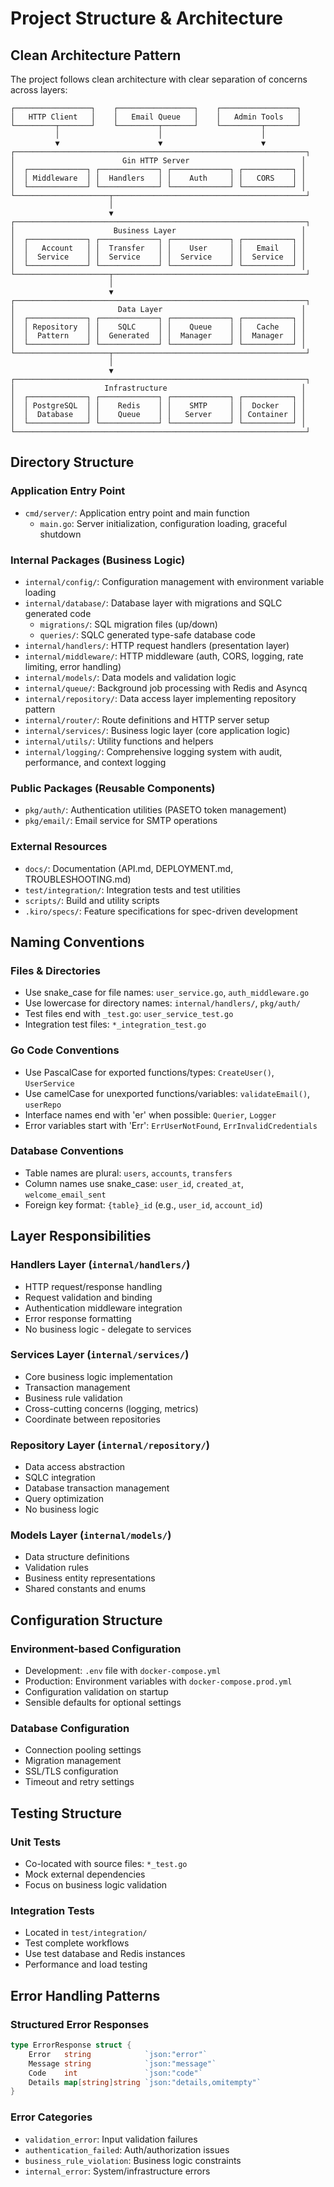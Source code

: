 # Project Structure & Architecture

## Clean Architecture Pattern

The project follows clean architecture with clear separation of concerns across layers:

```
┌─────────────────┐    ┌─────────────────┐    ┌─────────────────┐
│   HTTP Client   │    │   Email Queue   │    │   Admin Tools   │
└─────────┬───────┘    └─────────┬───────┘    └─────────┬───────┘
          │                      │                      │
          ▼                      ▼                      ▼
┌─────────────────────────────────────────────────────────────────┐
│                        Gin HTTP Server                         │
│  ┌─────────────┐ ┌─────────────┐ ┌─────────────┐ ┌───────────┐ │
│  │ Middleware  │ │  Handlers   │ │    Auth     │ │   CORS    │ │
│  └─────────────┘ └─────────────┘ └─────────────┘ └───────────┘ │
└─────────────────────┬───────────────────────────────────────────┘
                      │
                      ▼
┌─────────────────────────────────────────────────────────────────┐
│                      Business Layer                            │
│  ┌─────────────┐ ┌─────────────┐ ┌─────────────┐ ┌───────────┐ │
│  │   Account   │ │  Transfer   │ │    User     │ │   Email   │ │
│  │  Service    │ │  Service    │ │  Service    │ │  Service  │ │
│  └─────────────┘ └─────────────┘ └─────────────┘ └───────────┘ │
└─────────────────────┬───────────────────────────────────────────┘
                      │
                      ▼
┌─────────────────────────────────────────────────────────────────┐
│                       Data Layer                               │
│  ┌─────────────┐ ┌─────────────┐ ┌─────────────┐ ┌───────────┐ │
│  │ Repository  │ │    SQLC     │ │    Queue    │ │   Cache   │ │
│  │  Pattern    │ │  Generated  │ │  Manager    │ │  Manager  │ │
│  └─────────────┘ └─────────────┘ └─────────────┘ └───────────┘ │
└─────────────────────┬───────────────────────────────────────────┘
                      │
                      ▼
┌─────────────────────────────────────────────────────────────────┐
│                    Infrastructure                              │
│  ┌─────────────┐ ┌─────────────┐ ┌─────────────┐ ┌───────────┐ │
│  │ PostgreSQL  │ │    Redis    │ │    SMTP     │ │  Docker   │ │
│  │  Database   │ │    Queue    │ │   Server    │ │ Container │ │
│  └─────────────┘ └─────────────┘ └─────────────┘ └───────────┘ │
└─────────────────────────────────────────────────────────────────┘
```

## Directory Structure

### Application Entry Point
- `cmd/server/`: Application entry point and main function
  - `main.go`: Server initialization, configuration loading, graceful shutdown

### Internal Packages (Business Logic)
- `internal/config/`: Configuration management with environment variable loading
- `internal/database/`: Database layer with migrations and SQLC generated code
  - `migrations/`: SQL migration files (up/down)
  - `queries/`: SQLC generated type-safe database code
- `internal/handlers/`: HTTP request handlers (presentation layer)
- `internal/middleware/`: HTTP middleware (auth, CORS, logging, rate limiting, error handling)
- `internal/models/`: Data models and validation logic
- `internal/queue/`: Background job processing with Redis and Asyncq
- `internal/repository/`: Data access layer implementing repository pattern
- `internal/router/`: Route definitions and HTTP server setup
- `internal/services/`: Business logic layer (core application logic)
- `internal/utils/`: Utility functions and helpers
- `internal/logging/`: Comprehensive logging system with audit, performance, and context logging

### Public Packages (Reusable Components)
- `pkg/auth/`: Authentication utilities (PASETO token management)
- `pkg/email/`: Email service for SMTP operations

### External Resources
- `docs/`: Documentation (API.md, DEPLOYMENT.md, TROUBLESHOOTING.md)
- `test/integration/`: Integration tests and test utilities
- `scripts/`: Build and utility scripts
- `.kiro/specs/`: Feature specifications for spec-driven development

## Naming Conventions

### Files & Directories
- Use snake_case for file names: `user_service.go`, `auth_middleware.go`
- Use lowercase for directory names: `internal/handlers/`, `pkg/auth/`
- Test files end with `_test.go`: `user_service_test.go`
- Integration test files: `*_integration_test.go`

### Go Code Conventions
- Use PascalCase for exported functions/types: `CreateUser()`, `UserService`
- Use camelCase for unexported functions/variables: `validateEmail()`, `userRepo`
- Interface names end with 'er' when possible: `Querier`, `Logger`
- Error variables start with 'Err': `ErrUserNotFound`, `ErrInvalidCredentials`

### Database Conventions
- Table names are plural: `users`, `accounts`, `transfers`
- Column names use snake_case: `user_id`, `created_at`, `welcome_email_sent`
- Foreign key format: `{table}_id` (e.g., `user_id`, `account_id`)

## Layer Responsibilities

### Handlers Layer (`internal/handlers/`)
- HTTP request/response handling
- Request validation and binding
- Authentication middleware integration
- Error response formatting
- No business logic - delegate to services

### Services Layer (`internal/services/`)
- Core business logic implementation
- Transaction management
- Business rule validation
- Cross-cutting concerns (logging, metrics)
- Coordinate between repositories

### Repository Layer (`internal/repository/`)
- Data access abstraction
- SQLC integration
- Database transaction management
- Query optimization
- No business logic

### Models Layer (`internal/models/`)
- Data structure definitions
- Validation rules
- Business entity representations
- Shared constants and enums

## Configuration Structure

### Environment-based Configuration
- Development: `.env` file with `docker-compose.yml`
- Production: Environment variables with `docker-compose.prod.yml`
- Configuration validation on startup
- Sensible defaults for optional settings

### Database Configuration
- Connection pooling settings
- Migration management
- SSL/TLS configuration
- Timeout and retry settings

## Testing Structure

### Unit Tests
- Co-located with source files: `*_test.go`
- Mock external dependencies
- Focus on business logic validation

### Integration Tests
- Located in `test/integration/`
- Test complete workflows
- Use test database and Redis instances
- Performance and load testing

## Error Handling Patterns

### Structured Error Responses
```go
type ErrorResponse struct {
    Error   string            `json:"error"`
    Message string            `json:"message"`
    Code    int               `json:"code"`
    Details map[string]string `json:"details,omitempty"`
}
```

### Error Categories
- `validation_error`: Input validation failures
- `authentication_failed`: Auth/authorization issues
- `business_rule_violation`: Business logic constraints
- `internal_error`: System/infrastructure errors